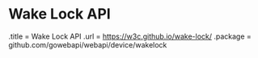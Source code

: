 # Wake Lock API

.title = Wake Lock API
.url = <https://w3c.github.io/wake-lock/>
.package = github.com/gowebapi/webapi/device/wakelock
